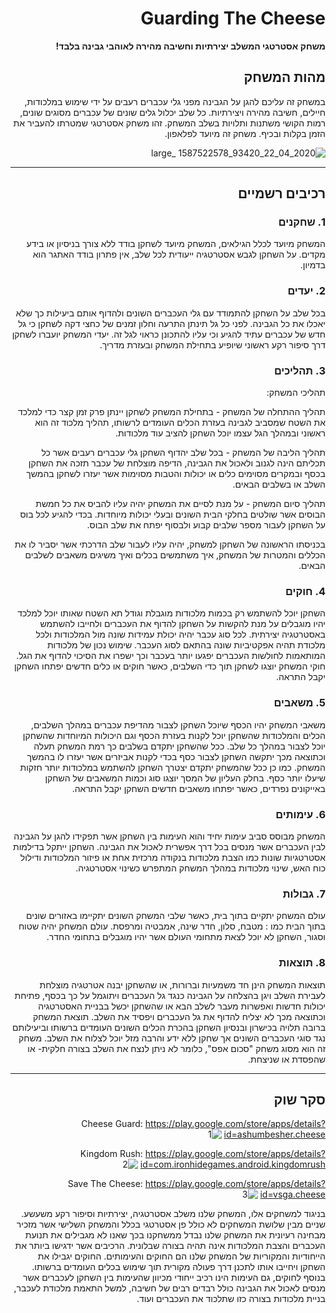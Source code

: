 <div dir='rtl' lang='he'>

# Guarding The Cheese

**משחק אסטרטגי המשלב יצירתיות וחשיבה מהירה לאוהבי גבינה בלבד!**

## מהות המשחק

במשחק זה עליכם להגן על הגבינה מפני גלי עכברים רעבים על ידי שימוש במלכודות,
חיילים, חשיבה מהירה ויצירתיות. כל שלב יכלול גלים שונים של עכברים מסוגים שונים,
רמות הקושי משתנות ותלויות בשלב המשחק. זהו משחק אסטרטגי שמטרתו להעביר את 
הזמן בקלות ובכיף.
משחק זה מיועד לפלאפון.

![2020_04_22_93420_1587522578 _large](https://user-images.githubusercontent.com/73071299/138741231-78df68da-7a38-4e89-b2bb-510efd4ef53e.jpg)


---


## רכיבים רשמיים

### 1. שחקנים

המשחק מיועד לכלל הגילאים, המשחק מיועד לשחקן בודד ללא צורך בניסיון או בידע מקדים.
על השחקן לגבש אסטרטגיה ייעודית לכל שלב, אין פתרון בודד האתגר הוא בדמיון.

### 2. יעדים

בכל שלב על השחקן להתמודד עם גלי העכברים השונים ולהדוף אותם ביעילות
כך שלא יאכלו את כל הגבינה. לפני כל גל תינתן התרעה וחלון זמנים של כחצי דקה
לשחקן כי גל חדש של עכברים עתיד להגיע וכי עליו להתכונן כראוי לגל זה.
יעדי המשחק יועברו לשחקן דרך סיפור רקע ראשוני שיופיע בתחילת המשחק ובעזרת מדריך.

### 3. תהליכים

תהליכי המשחק:

תהליך ההתחלה של המשחק - בתחילת המשחק לשחקן יינתן פרק זמן קצר כדי למלכד את השטח שמסביב
לגבינה בעזרת הכלים העומדים לרשותו, תהליך מלכוד זה הוא ראשוני ובמהלך הגל עצמו יוכל השחקן להציב עוד מלכודות.

תהליך הליבה של המשחק - בכל שלב יהדוף השחקן גלי עכברים רעבים אשר כל תכליתם הינה לגנוב ולאכול את הגבינה,
הדיפה מוצלחת של עכבר תזכה את השחקן בכסף ובמקרים מסוימים כלים או יכולות והטבות מסוימות אשר יעזרו לשחקן
בהמשך השלב או בשלבים הבאים.

תהליך סיום המשחק - על מנת לסיים את המשחק יהיה עליו להביס את כל חמשת הבוסים אשר שולטים בחלקי הבית
השונים ובעלי יכולות מיוחדות. בכדי להגיע לכל בוס על השחקן לעבור מספר שלבים קבוע ולבסוף יפתח את שלב הבוס.

בכניסתו הראשונה של השחקן למשחק, יהיה עליו לעבור שלב הדרכתי אשר יסביר לו את הכללים והמטרות של המשחק,
איך משתמשים בכלים ואיך משיגים משאבים לשלבים הבאים.

### 4. חוקים

השחקן יוכל להשתמש רק בכמות מלכודות מוגבלת וגודל תא השטח שאותו יוכל למלכד
יהיו מוגבלים על מנת להקשות על השחקן להדוף את העכברים ולחייבו להשתמש באסטרטגיה יצירתית.
לכל סוג עכבר יהיה יכולת עמידות שונה מול המלכודות ולכל מלכודת תהיה אפקטיביות שונה בהתאם לסוג העכבר.
שימוש נכון של מלכודות המותאמות לחולשות העכברים יפגעו יותר בעכבר וכך ישפרו את הסיכוי להדוף את הגל.
חוקי המשחק יוצגו לשחקן תוך כדי השלבים, כאשר חוקים או כלים חדשים יפתחו השחקן יקבל התראה.

### 5. משאבים


משאבי המשחק יהיו הכסף שיוכל השחקן לצבור מהדיפת עכברים במהלך השלבים,
הכלים והמלכודות שהשחקן יוכל לקנות בעזרת הכסף וגם היכולות המיוחדות שהשחקן
יוכל לצבור במהלך כל שלב. 
ככל שהשחקן יתקדם בשלבים כך רמת המשחק תעלה וכתוצאה מכך יתקשה השחקן לצבור
כסף בכדי לקנות אביזרים אשר יעזרו לו בהמשך המשחק. כמו כן ככל שהמשחק יתקדם יצטרך
השחקן להשתמש במלכודות יותר חזקות שיעלו יותר כסף.
בחלק העליון של המסך יוצגו סוג וכמות המשאבים של השחקן באייקונים נפרדים, כאשר יפתחו
משאבים חדשים השחקן יקבל התראה.

### 6. עימותים

המשחק מבוסס סביב עימות יחיד והוא העימות בין השחקן אשר תפקידו להגן
על הגבינה לבין העכברים אשר מנסים בכל דרך אפשרית לאכול את הגבינה.
השחקן ייתקל בדילמות אסטרטגיות שונות כמו הצבת מלכודות בנקודה מרכזית אחת
או פיזור המלכודות ודילול כוח האש, שינוי מלכודות במהלך המשחק המתפרש כשינוי 
אסטרטגיה.


### 7. גבולות

עולם המשחק יתקיים בתוך בית, כאשר שלבי המשחק השונים יתקיימו באזורים שונים בתוך הבית
כמו : מטבח, סלון, חדר שינה, אמבטיה ומרפסת. עולם המשחק יהיה שטוח וסגור, השחקן לא יוכל 
לצאת מתחומי העולם אשר יהיו מוגבלים בתחומי החדר.

### 8. תוצאות

תוצאות המשחק הינן חד משמעיות וברורות, או שהשחקן יבנה אטרטגיה מוצלחת 
לעבירת השלב ויגן בהצלחה על הגבינה כנגד גל העכברים ויתוגמל על כך בכסף,
פתיחת יכולות חדשות ואפשרות מעבר לשלב הבא או שהשחקן יכשל בבניית האסטרטגיה
וכתוצאה מכך לא יצליח להדוף את גל העכברים ויפסיד את השלב.
תוצאת המשחק ברובה תלויה בכישרון ובנסיון השחקן בהכרת הכלים השונים העומדים ברשותו
וביעילותם נגד סוגי העכברים השונים אך שחקן ללא ידע והרבה מזל יוכל לצלוח את השלב.
משחק זה הוא מסוג משחק "סכום אפס", כלומר לא ניתן לנצח את השלב בצורה חלקית- או שהפסדת או שניצחת.

---

## סקר שוק

Cheese Guard:
https://play.google.com/store/apps/details?id=ashumbesher.cheese
![1](https://user-images.githubusercontent.com/73071299/138750203-c9b4df04-6fb7-4cd2-8825-9dd87760839e.jpeg)

Kingdom Rush:
https://play.google.com/store/apps/details?id=com.ironhidegames.android.kingdomrush
![2](https://user-images.githubusercontent.com/73071299/138750551-3ea680f3-cc97-4c1f-afa3-a58d5c0b8476.jpeg)


Save The Cheese:
https://play.google.com/store/apps/details?id=vsga.cheese
![3](https://user-images.githubusercontent.com/73071299/138750730-4883ca91-0384-46f6-be2b-c8d1fbb9007f.jpeg)



בניגוד למשחקים אלו, המשחק שלנו משלב אסטרטגיה, יצירתיות וסיפור רקע משעשע.
שניים מבין שלושת המשחקים לא כולל פן אסטרטגי בכלל והמשחק השלישי אשר מזכיר 
מבחינה רעיונית את המשחק שלנו נבדל ממשחקנו בכך שאנו לא מגבילים את תנועת העכברים
והצבת המלכודות אינה תהיה בצורה שבלונית.
הרכיבים אשר ידגישו ביותר את הייחודיות והמקוריות של המשחק שלנו הם החוקים והעימותים.
החוקים יגבילו את השחקן ויחייבו אותו לתכנן דרך פעולה מקורית תוך שימוש בכלים העומדים ברשותו.
בנוסף לחוקים, גם העימות הינו רכיב ייחודי מכיוון שהעימות בין השחקן לעכברים אשר מנסים לאכול את
הגבינה כולל רבדים רבים של חשיבה, למשל התאמת מלכודת לעכבר, בניית מלכודות בצורה כזו שתלכוד
את העכברים ועוד.



</div>
